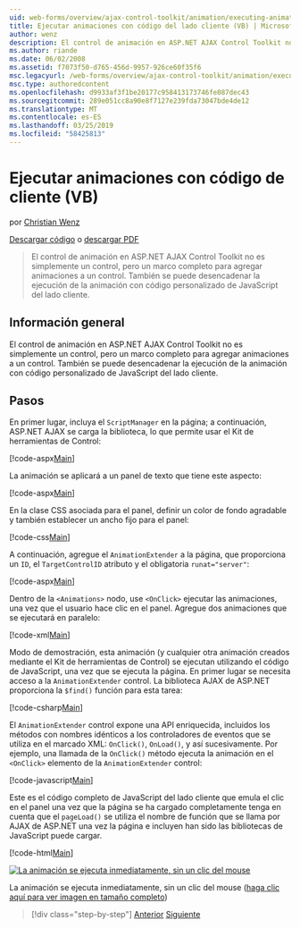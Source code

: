 ```yaml
---
uid: web-forms/overview/ajax-control-toolkit/animation/executing-animations-using-client-side-code-vb
title: Ejecutar animaciones con código del lado cliente (VB) | Microsoft Docs
author: wenz
description: El control de animación en ASP.NET AJAX Control Toolkit no es simplemente un control, pero un marco completo para agregar animaciones a un control. La ejecución de la animación...
ms.author: riande
ms.date: 06/02/2008
ms.assetid: f7073f50-d765-456d-9957-926ce60f35f6
msc.legacyurl: /web-forms/overview/ajax-control-toolkit/animation/executing-animations-using-client-side-code-vb
msc.type: authoredcontent
ms.openlocfilehash: d9933af3f1be20177c958413173746fe087dec43
ms.sourcegitcommit: 289e051cc8a90e8f7127e239fda73047bde4de12
ms.translationtype: MT
ms.contentlocale: es-ES
ms.lasthandoff: 03/25/2019
ms.locfileid: "58425813"
---
```

<a name="executing-animations-using-client-side-code-vb"></a>Ejecutar animaciones con código de cliente (VB)
====================
por [Christian Wenz](https://github.com/wenz)

[Descargar código](http://download.microsoft.com/download/f/9/a/f9a26acd-8df4-4484-8a18-199e4598f411/Animation10.vb.zip) o [descargar PDF](http://download.microsoft.com/download/6/7/1/6718d452-ff89-4d3f-a90e-c74ec2d636a3/animation10VB.pdf)

> El control de animación en ASP.NET AJAX Control Toolkit no es simplemente un control, pero un marco completo para agregar animaciones a un control. También se puede desencadenar la ejecución de la animación con código personalizado de JavaScript del lado cliente.


## <a name="overview"></a>Información general

El control de animación en ASP.NET AJAX Control Toolkit no es simplemente un control, pero un marco completo para agregar animaciones a un control. También se puede desencadenar la ejecución de la animación con código personalizado de JavaScript del lado cliente.

## <a name="steps"></a>Pasos

En primer lugar, incluya el `ScriptManager` en la página; a continuación, ASP.NET AJAX se carga la biblioteca, lo que permite usar el Kit de herramientas de Control:

[!code-aspx[Main](executing-animations-using-client-side-code-vb/samples/sample1.aspx)]

La animación se aplicará a un panel de texto que tiene este aspecto:

[!code-aspx[Main](executing-animations-using-client-side-code-vb/samples/sample2.aspx)]

En la clase CSS asociada para el panel, definir un color de fondo agradable y también establecer un ancho fijo para el panel:

[!code-css[Main](executing-animations-using-client-side-code-vb/samples/sample3.css)]

A continuación, agregue el `AnimationExtender` a la página, que proporciona un `ID`, el `TargetControlID` atributo y el obligatoria `runat="server"`:

[!code-aspx[Main](executing-animations-using-client-side-code-vb/samples/sample4.aspx)]

Dentro de la `<Animations>` nodo, use `<OnClick>` ejecutar las animaciones, una vez que el usuario hace clic en el panel. Agregue dos animaciones que se ejecutará en paralelo:

[!code-xml[Main](executing-animations-using-client-side-code-vb/samples/sample5.xml)]

Modo de demostración, esta animación (y cualquier otra animación creados mediante el Kit de herramientas de Control) se ejecutan utilizando el código de JavaScript, una vez que se ejecuta la página. En primer lugar se necesita acceso a la `AnimationExtender` control. La biblioteca AJAX de ASP.NET proporciona la `$find()` función para esta tarea:

[!code-csharp[Main](executing-animations-using-client-side-code-vb/samples/sample6.cs)]

El `AnimationExtender` control expone una API enriquecida, incluidos los métodos con nombres idénticos a los controladores de eventos que se utiliza en el marcado XML: `OnClick()`, `OnLoad()`, y así sucesivamente. Por ejemplo, una llamada de la `OnClick()` método ejecuta la animación en el `<OnClick>` elemento de la `AnimationExtender` control:

[!code-javascript[Main](executing-animations-using-client-side-code-vb/samples/sample7.js)]

Este es el código completo de JavaScript del lado cliente que emula el clic en el panel una vez que la página se ha cargado completamente tenga en cuenta que el `pageLoad()` se utiliza el nombre de función que se llama por AJAX de ASP.NET una vez la página e incluyen han sido las bibliotecas de JavaScript puede cargar.

[!code-html[Main](executing-animations-using-client-side-code-vb/samples/sample8.html)]


[![La animación se ejecuta inmediatamente, sin un clic del mouse](executing-animations-using-client-side-code-vb/_static/image2.png)](executing-animations-using-client-side-code-vb/_static/image1.png)

La animación se ejecuta inmediatamente, sin un clic del mouse ([haga clic aquí para ver imagen en tamaño completo](executing-animations-using-client-side-code-vb/_static/image3.png))

> [!div class="step-by-step"]
> [Anterior](modifying-animations-from-the-server-side-vb.md)
> [Siguiente](changing-an-animation-using-client-side-code-vb.md)
